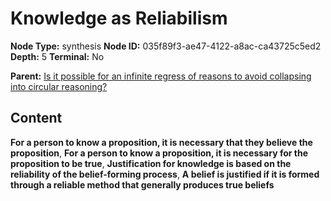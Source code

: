 # Knowledge as Reliabilism

**Node Type:** synthesis
**Node ID:** 035f89f3-ae47-4122-a8ac-ca43725c5ed2
**Depth:** 5
**Terminal:** No

**Parent:** [Is it possible for an infinite regress of reasons to avoid collapsing into circular reasoning?](is-it-possible-for-an-infinite-regress-of-reasons-to-avoid-collapsing-into-circular-reasoning-antithesis-83f0deea-c902-484f-9e69-efb598c6f92c.md)

## Content

**For a person to know a proposition, it is necessary that they believe the proposition**, **For a person to know a proposition, it is necessary for the proposition to be true**, **Justification for knowledge is based on the reliability of the belief-forming process**, **A belief is justified if it is formed through a reliable method that generally produces true beliefs**
